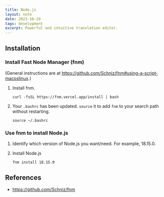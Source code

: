 ```yaml
---
title: Node.js
layout: note
date: 2023-10-29
tags: development
excerpt: Powerful and intuitive translation editor.
---
```



## Installation

### Install Fast Node Manager (fnm)

(General instructions are at https://github.com/Schniz/fnm#using-a-script-macoslinux.)

1. Install fnm.
    ```shell
    curl -fsSL https://fnm.vercel.app/install | bash
    ```

2. Your `.bashrc` has been updated. `source` it to add `fnm` to your search path without restarting.
    ```shell
    source ~/.bashrc
    ```

### Use fnm to install Node.js

1. Identify which version of Node.js you want/need. For example, 18.15.0.

2. Install Node.js
    ```shell
    fnm install 18.15.0
    ```

## References
- https://github.com/Schniz/fnm

